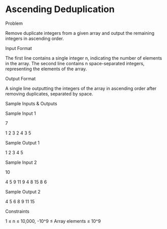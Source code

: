 # Ascending Deduplication

Problem





Remove duplicate integers from a given array and output the remaining integers in ascending order.





Input Format



The first line contains a single integer n, indicating the number of elements in the array. The second line contains n space-separated integers, representing the elements of the array.





Output Format



A single line outputting the integers of the array in ascending order after removing duplicates, separated by space.





Sample Inputs & Outputs



Sample Input 1

7

1 2 3 2 4 3 5



Sample Output 1

1 2 3 4 5







Sample Input 2

10

4 5 9 11 9 4 8 15 8 6



Sample Output 2

4 5 6 8 9 11 15







Constraints

1 ≤ n ≤ 10,000, -10^9 ≤ Array elements ≤ 10^9



